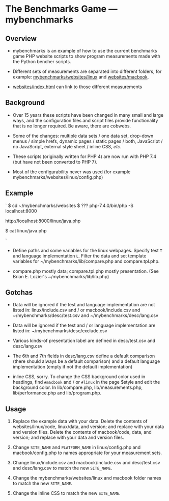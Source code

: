 The Benchmarks Game — mybenchmarks
==================================

Overview
--------
* mybenchmarks is an example of how to use the current benchmarks game PHP website scripts to show program measurements made with the Python bencher scripts.

* Different sets of measurements are separated into different folders, for example: [mybenchmarks/websites/linux](/websites/linux) and [websites/macbook](websites/macbook).

* [websites/index.html](/websites/index.html) can link to those different measurements
   
Background
----------
* Over 15 years these scripts have been changed in many small and large ways, and the configuration files and script files provide functionality that is no longer required. Be aware, there are cobwebs.

* Some of the changes: multiple data sets / one data set,  drop-down menus / simple hrefs, dynamic pages / static pages / both, JavaScript / no JavaScript, external style sheet / inline CSS, *etc*.

* These scripts (originally written for PHP 4) are now run with PHP 7.4 (but have not been converted to PHP 7).

* Most of the configurability never was used (for example mybenchmarks/websites/linux/config.php) 

Example
-------
`
 $ cd ~/mybenchmarks/websites
 $ ??? php-7.4.0/bin/php -S localhost:8000

 http://localhost:8000/linux/java.php

 $ cat linux/java.php
 <?php
 ob_start('ob_gzhandler');
 require_once('config.php');
 $T = 'all'; $L = 'java'; $metaRobots = '';
 require_once(LIB_PATH.'compare.php');
 ?>
`

* Define paths and some variables for the linux webpages. Specify test `T` and language implementation `L`. Filter the data and set template variables for ~/mybenchmarks/lib/compare.php and compare.tpl.php.

* compare.php mostly data; compare.tpl.php mostly presentation. (See Brian E. Lozier's ~/mybenchmarks/lib/lib.php)


Gotchas
-------
* Data will be ignored if the test and language implementation are not listed in: linux/include.csv and / or macbook/include.csv and ~/mybenchmarks/desc/test.csv and ~/mybenchmarks/desc/lang.csv
       
* Data will be ignored if the test and / or language implementation are listed in: ~/mybenchmarks/desc/exclude.csv

* Various kinds-of presentation label are defined in desc/test.csv and desc/lang.csv

* The 6th and 7th fields in desc/lang.csv define a default comparison (there should always be a default comparison) and a default  language implementation (empty if not the default implementation)

* inline CSS, sorry. To change the CSS background color used in headings, find `#macbook` and / or `#linux` in the page $style and edit the background color. In lib/compare.php, lib/measurements.php, lib/performance.php and lib/program.php.

Usage
-----
1. Replace the example data with your data. Delete the contents of websites/linux/code, linux/data, and version; and replace with your data and version files. Delete the contents of macbook/code, data, and version; and replace with your data and version files.

1. Change `SITE_NAME` and `PLATFORM_NAME` in linux/config.php and macbook/config.php to names appropriate for your measurement sets.

1. Change linux/include.csv and macbook/include.csv and desc/test.csv and desc/lang.csv to match the new `SITE_NAME`.

1. Change the mybenchmarks/websites/linux and macbook folder names to match the new `SITE_NAME`.

1. Change the inline CSS to match the new `SITE_NAME`.






